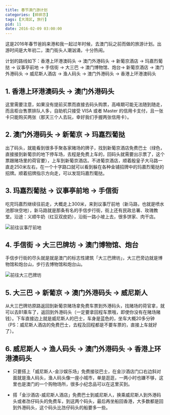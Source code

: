 ```yaml
---
title: 春节澳门游计划
categories: [碎碎念]
tags: [大湾区, 旅行]
pid: 11
date: 2016-02-09 03:00:00
---
```


这是2016年春节爸妈来港和我一起过年时候，去澳门玩之前而做的旅游计划。出游时间是大年初二，澳门街头人潮汹涌，十分热闹。<!--more-->

计划的路线如下：香港上环港澳码头 → 澳门外港码头 → 新葡京酒店 → 玛嘉烈葡挞 → 议事亭前地 → 手信街 → 大三巴 → 澳门博物馆、炮台→ 新葡京酒店 → 澳门外港码头 → 威尼斯人酒店 → 渔人码头 → 澳门外港码头 → 香港上环港澳码头

## 1. 香港上环港澳码头 → 澳门外港码头

这里需要注意，如果没有提前买票而直接去码头购票，高峰期可能无法随到随走，而且柜台售票排队人多，自助机只接受 VISA 或者 Master 的信用卡支付，且一张卡只能购买两张（那天三个人去玩，幸好我们手握两张信用卡）。

## 2. 澳门外港码头 → 新葡京 → 玛嘉烈葡挞

出了码头，就能看到很多手聚各家赌场的牌子，找到新葡京酒店免费巴士（绿色，直接接到新葡京的地下停车场，去程是免费上车的，回码头就需要出示票了，这个票跟赌场里的荷官要），上车到新葡京酒店。不进葡京酒店，顺着殷皇子大马路一直走250米左右，在一个十字路口就可以看到躲在各种金铺招牌中的玛嘉烈葡挞的招牌。顺着招牌指示方向走，可以发现玛嘉烈葡挞。

## 3. 玛嘉烈葡挞 → 议事亭前地 → 手信街

吃完玛嘉烈继续往前走，大概走上300米，来到议事厅前地（新马路，也就是喷水池那块空地），新马路就是那条有名的手信步行街，街上还有民政总署、玫瑰教堂。沿途：义顺牛奶（红豆双皮奶），沿街一路小坡上去，很多饼家、肉干店。

![前往议事厅前地](https://web-1256060851.cos.ap-hongkong.myqcloud.com/posts/11/map1.png!500x)

## 4. 手信街 → 大三巴牌坊 → 澳门博物馆、炮台

手信步行街的尽头就是就是澳门的标志性建筑「大三巴牌坊」，大三巴旁边就是博物馆和炮台山，步行去博物馆和炮台山。

![前往大三巴牌坊](https://web-1256060851.cos.ap-hongkong.myqcloud.com/posts/11/map2.png!400x)

## 5. 大三巴 → 新葡京 → 澳门外港码头 → 威尼斯人

从大三巴牌坊原路返回到新葡京赌场拿免费车票到外港码头，找赌场的荷官拿，就可以去B1乘车了，返回到外港码头（一定要拿回程车票哦，即使你没有在赌场赌钱）。下车直接边上就是威尼斯人的巴士，车身是蓝色的，坐车大概20多分钟（PS：威尼斯人酒店的免费巴士，去程及回程都是不要车票的，直接上车就好了）。

## 6. 威尼斯人 → 渔人码头 → 澳门外港码头 → 香港上环港澳码头

* 只要搭上「威尼斯人-金沙娱乐场」免费接驳巴士，在金沙酒店门口右边斜对面就是渔人码头，渔人码头像一座小城市，单是逛逛，一两小时也嫌不够，这里也是澳门的一个购物场所，很多小纪念品可以在这里买到。

* 搭「金沙酒店-威尼斯人酒店」免费巴士到威尼斯人，换乘威尼斯人到外港码头或者氹仔码头的免费车，到这两个码头，最后再坐船回香港，大多数都是回到外港码头，这个码头比氹仔码头的船要多一些。